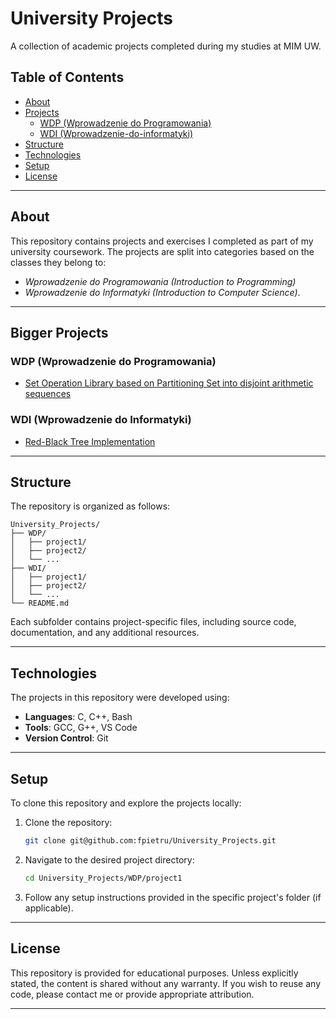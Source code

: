 # University Projects

A collection of academic projects completed during my studies at MIM UW.

## Table of Contents

- [About](#about)
- [Projects](#projects)
  - [WDP (Wprowadzenie do Programowania)](#wdp-wprowadzenie-do-programowania)
  - [WDI (Wprowadzenie-do-informatyki)](#wdi-wprowadzenie-do-informatyki)
- [Structure](#structure)
- [Technologies](#technologies)
- [Setup](#setup)
- [License](#license)

---

## About

This repository contains projects and exercises I completed as part of my university coursework.
The projects are split into categories based on the classes they belong to:
 - *Wprowadzenie do Programowania (Introduction to Programming)*
 - *Wprowadzenie do Informatyki (Introduction to Computer Science)*.

---

## Bigger Projects

### WDP (Wprowadzenie do Programowania)
 - [Set Operation Library based on Partitioning Set into disjoint arithmetic sequences](/WDP/lab3/)

### WDI (Wprowadzenie do Informatyki)
 - [Red-Black Tree Implementation](/WDI/redblacktree)

---

## Structure

The repository is organized as follows:
```
University_Projects/
├── WDP/
│   ├── project1/
│   ├── project2/
│   └── ...
├── WDI/
│   ├── project1/
│   ├── project2/
│   └── ...
└── README.md
```

Each subfolder contains project-specific files, including source code, documentation, and any additional resources.

---

## Technologies

The projects in this repository were developed using:
- **Languages**: C, C++, Bash
- **Tools**: GCC, G++, VS Code
- **Version Control**: Git

---

## Setup

To clone this repository and explore the projects locally:
1. Clone the repository:
   ```bash
   git clone git@github.com:fpietru/University_Projects.git
   ```
2. Navigate to the desired project directory:
   ```bash
   cd University_Projects/WDP/project1
   ```
3. Follow any setup instructions provided in the specific project's folder (if applicable).

---

## License

This repository is provided for educational purposes. Unless explicitly stated, the content is shared without any warranty.
If you wish to reuse any code, please contact me or provide appropriate attribution.

---